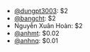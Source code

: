 + [@dungpt3003](https://github.com/dungpt3003): $2
+ [@bangcht](https://github.com/bangcht): $2
+ Nguyễn Xuân Hoàn: $2
+ [@anhmt](https://github.com/anmht): $0.02
+ [@anhnq](https://github.com/anhnq): $0.01
